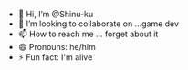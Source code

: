 - 👋 Hi, I’m @Shinu-ku
- 💞️ I’m looking to collaborate on ...game dev
- 📫 How to reach me ... forget about it 
- 😄 Pronouns: he/him
- ⚡ Fun fact: I'm alive

<!---
Shinu-ku/Shinu-ku is a ✨ special ✨ repository because its `README.md` (this file) appears on your GitHub profile.
You can click the Preview link to take a look at your changes.
--->
